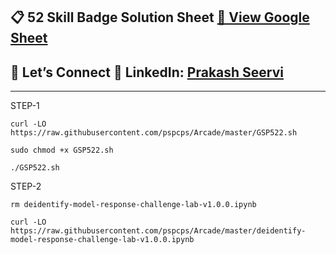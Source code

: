 
## 📋 52 Skill Badge Solution Sheet [📄 View Google Sheet](https://docs.google.com/spreadsheets/d/1UY1yh_xCRGealyBqSAejjkBSdgjqEj5M_XIQmveGJnU/edit?gid=0#gid=0)


## 🔗 Let’s Connect 👤 **LinkedIn**: [Prakash Seervi](https://www.linkedin.com/in/prakashseervi63/)


---

STEP-1

```
curl -LO https://raw.githubusercontent.com/pspcps/Arcade/master/GSP522.sh

sudo chmod +x GSP522.sh

./GSP522.sh
```

STEP-2

```
rm deidentify-model-response-challenge-lab-v1.0.0.ipynb

curl -LO https://raw.githubusercontent.com/pspcps/Arcade/master/deidentify-model-response-challenge-lab-v1.0.0.ipynb
```
